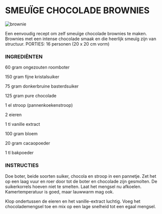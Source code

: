 # SMEUÏGE CHOCOLADE BROWNIES
 
![brownie](https://static-koken.vtm.be/sites/koken.vtm.be/files/styles/vmmaplayer_big/public/recipe/image/istock_000014824924small.jpg?itok=iwt0V0vw)

Een eenvoudig recept om zelf smeuïge chocolade brownies te maken. Brownies met een intense chocolade smaak en die heerlijk
 smeuïg zijn van structuur.
PORTIES: 16 personen (20 x 20 cm vorm)
 
###    INGREDIËNTEN

60 gram ongezouten roomboter

150 gram fijne kristalsuiker

75 gram donkerbruine basterdsuiker

125 gram pure chocolade

1 el stroop (pannenkoekenstroop)

2 eieren

1 tl vanille extract

100 gram bloem

20 gram cacaopoeder

1 tl bakpoeder

### INSTRUCTIES

Doe boter, beide soorten suiker, chocola en stroop in een pannetje. Zet het op een laag vuur en roer door tot de boter en chocolade zijn gesmolten. De suikerkorrels hoeven niet te smelten. Laat het mengsel nu afkoelen. Kamertemperatuur is goed, maar lauwwarm mag ook.

Klop ondertussen de eieren en het vanille-extract luchtig. Voeg het chocolademengsel toe en mix op een lage snelheid tot een egaal mengsel.
